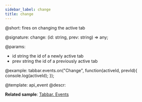 ```yaml
---
sidebar_label: change
title: change
---          
```


@short: fires on changing the active tab

@signature: change: (id: string, prev: string) => any; 
<!-- void change(string activeId,string prevId){ ... };
 [TabbarEvents.change]: (id: string, prev: string) => any; -->

@params:
- id		string		the id of a newly active tab
- prev 		string		the id of a previously active tab

@example:
tabbar.events.on("Change", function(activeId, prevId){
    console.log(activeId);
});


@template: api_event
@descr:

**Related sample**: [Tabbar. Events](https://snippet.dhtmlx.com/dld2qo1m)


